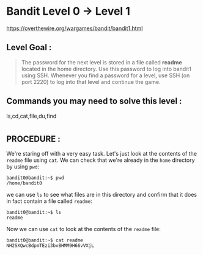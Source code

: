# Bandit Level 0 -> Level 1 #

https://overthewire.org/wargames/bandit/bandit1.html

## Level Goal : ##
>The password for the next level is stored in a file called **readme** located in the home directory. Use this password to log into bandit1 using SSH. Whenever you find a password for a level, use SSH (on port 2220) to log into that level and continue the game.



## Commands you may need to solve this level : ##
ls,cd,cat,file,du,find
#  
## PROCEDURE : ##

We're staring off with a very easy task.  Let's just look at the contents of the `readme` file using `cat`.  We can check that we're already in the `home` directory by using `pwd`:

```console
bandit0@bandit:~$ pwd
/home/bandit0
```

we can use `ls` to see what files are in this directory and confirm that it does in fact contain a file called `readme`:

```console
bandit0@bandit:~$ ls
readme
```

Now we can use `cat` to look at the contents of the `readme` file:

```console
bandit0@bandit:~$ cat readme
NH2SXQwcBdpmTEzi3bvBHMM9H66vVXjL
```
